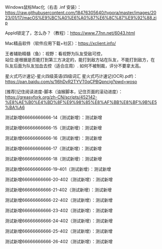 Windows鼠标Mac化（右击 .inf 安装）：https://raw.githubusercontent.com/18476305640/typora/master/images/2023/01/17/macOS%E9%BC%A0%E6%A0%87%E6%8C%87%E9%92%88.zip

AppId锁定了，怎么办？（教程）：https://www.77nn.net/6043.html

Mac精品软件（软件应用下载+社区）：https://xclient.info/

王者辅助精髓（鱼）：视野：看视野为队友受敌可控，<br />站位:是根据是否能打到第三方决定的，能打到敌方站在队友，不能打到敌方，在队友后面为队友加血去控（适合庄周）. 如何不被制裁，评分不要拿太高。

星火式巧计速记-星火四级英语(四级词汇 星火式巧计速记(OCR).pdf)：https://pan.baidu.com/s/1l6hDvR2TYVT0qCPBQpncig?pwd=woso
 
[推荐]记住阅读进度-脚本（油猴脚本，记住页面的滚动进度）：https://greasyfork.org/zh-CN/scripts/452142-%E8%AE%B0%E4%BD%8F%E9%98%85%E8%AF%BB%E8%BF%9B%E5%BA%A6

测试新增66666666666-14（测试新增）：测试新增

测试新增66666666666-15（测试新增）：测试新增

测试新增66666666666-16（测试新增）：测试新增

测试新增66666666666-17（测试新增）：测试新增

测试新增66666666666-18（测试新增）：测试新增

测试新增66666666666-19-401（测试新增）：测试新增

测试新增66666666666-20-402（测试新增）：测试新增

测试新增66666666666-21-402（测试新增）：测试新增

测试新增66666666666-22-402（测试新增）：测试新增

测试新增66666666666-23-402（测试新增）：测试新增

测试新增66666666666-24-402（测试新增）：测试新增

测试新增66666666666-25-402（测试新增）：测试新增

测试新增66666666666-26-402（测试新增）：测试新增
